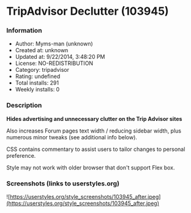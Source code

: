 # TripAdvisor Declutter (103945)

### Information
- Author: Myms-man (unknown)
- Created at: unknown
- Updated at: 9/22/2014, 3:48:20 PM
- License: NO-REDISTRIBUTION
- Category: tripadvisor
- Rating: undefined
- Total installs: 291
- Weekly installs: 0


### Description
<b>Hides advertising and unnecessary clutter on the Trip Advisor sites</b>

Also increases Forum pages text width / reducing sidebar width, plus numerous minor tweaks (see additional info below).

CSS contains commentary to assist users to tailor changes to personal preference.

Style may not work with older browser that don't support Flex box.


### Screenshots (links to userstyles.org)
![https://userstyles.org/style_screenshots/103945_after.jpeg](https://userstyles.org/style_screenshots/103945_after.jpeg)


